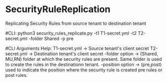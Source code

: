 # SecurityRuleReplication
Replicating Security Rules from source tenant to destination tenant

#CLI:
python3 security_rules_replicate.py -t1 T1-secret.yml -t2 T2-secret.yml -folder Shared -p pre

#CLI Arguments Help:
T1-secret.yml -> Source tenant's client secret
T2-secret.yml -> Destination tenant's client secret
-folder option -> (Shared, MU,RN) folder at which the security rules are present. Same folder is used to create the rules in the destinationn tenant.
-position option -> (pre,post) used to indicate the position where the security rule is created pre rules or post rules.
